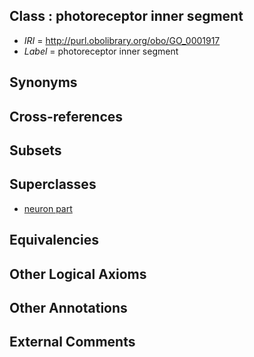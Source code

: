 
## Class : photoreceptor inner segment

 * *IRI* = http://purl.obolibrary.org/obo/GO_0001917
 * *Label* = photoreceptor inner segment

## Synonyms


## Cross-references


## Subsets


## Superclasses

 * [neuron part](../../GO/58/GO_0097458.md)

## Equivalencies


## Other Logical Axioms


## Other Annotations


## External Comments


